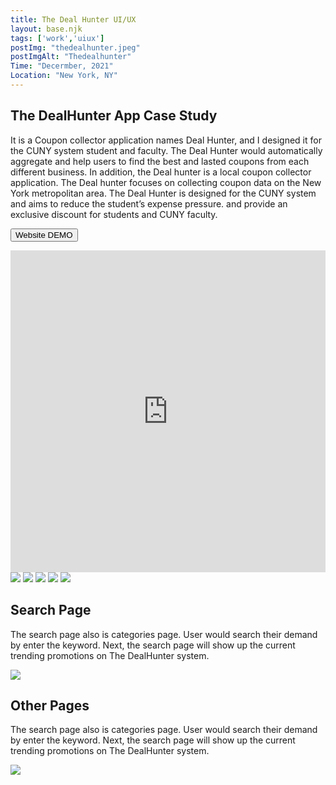 ```yaml
---
title: The Deal Hunter UI/UX 
layout: base.njk
tags: ['work','uiux']
postImg: "thedealhunter.jpeg"
postImgAlt: "Thedealhunter"
Time: "Decermber, 2021"
Location: "New York, NY"
---
```

<section class="container">
      <h1>The DealHunter App Case Study</h1>
      <p>It is a Coupon collector application names Deal Hunter, and I designed it for the CUNY system student and faculty.
The Deal Hunter would automatically aggregate and help users to find the best and lasted coupons from each different business. In addition, the Deal hunter is a local coupon collector application. The Deal hunter focuses on collecting coupon data on the New York metropolitan area. The Deal Hunter is designed for the CUNY system and aims to reduce the student’s expense pressure. and provide an exclusive discount for students and CUNY faculty.</p>
      <form>
          <button type="submit" formaction="https://www.figma.com/proto/CdIU6sSPmSJrT707bjJqXN/DealHunter-Wireframe?embed_host=share&kind=&node-id=23%3A248&page-id=15%3A109&scaling=scale-down&starting-point-node-id=73%3A356" class="button1">Website DEMO</button>
      </form>
      <iframe width="100%" height="515" src="https://www.youtube.com/embed/X4KVJKr4gts" title="YouTube video player" frameborder="0" allow="accelerometer; autoplay; clipboard-write; encrypted-media; gyroscope; picture-in-picture" allowfullscreen></iframe>
     <img src="https://mir-s3-cdn-cf.behance.net/project_modules/2800_opt_1/fb7796144850851.62942dcc07af8.png">
      <img src="https://mir-s3-cdn-cf.behance.net/project_modules/2800_opt_1/28af00144850851.62942dcc0a952.png">
      <img src="https://mir-s3-cdn-cf.behance.net/project_modules/2800_opt_1/fd5345144850851.6294c86a17945.jpg">
      <img src="https://mir-s3-cdn-cf.behance.net/project_modules/2800_opt_1/2e645a144850851.6294c86a16e05.jpg">
      <img src="https://mir-s3-cdn-cf.behance.net/project_modules/fs/1a4c19144850851.6294d1ec09825.jpg">
     <h2>Search Page</h2>
      <p>The search page also is categories page. User would search their demand by enter the keyword. Next, the search page will show up the current trending promotions on The DealHunter system.</p>
      <img src="https://mir-s3-cdn-cf.behance.net/project_modules/2800_opt_1/6c0739144850851.6294ea1c65dd5.png">
      <h2>Other Pages</h2>
      <p>The search page also is categories page. User would search their demand by enter the keyword. Next, the search page will show up the current trending promotions on The DealHunter system.</p>
      <img src="https://mir-s3-cdn-cf.behance.net/project_modules/2800_opt_1/086544144850851.6294ea1c65157.png">
</section>
